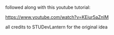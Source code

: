 followed along with this youtube tutorial:

https://www.youtube.com/watch?v=KEiur5aZnIM

all credits to STUDevLantern for the original idea
